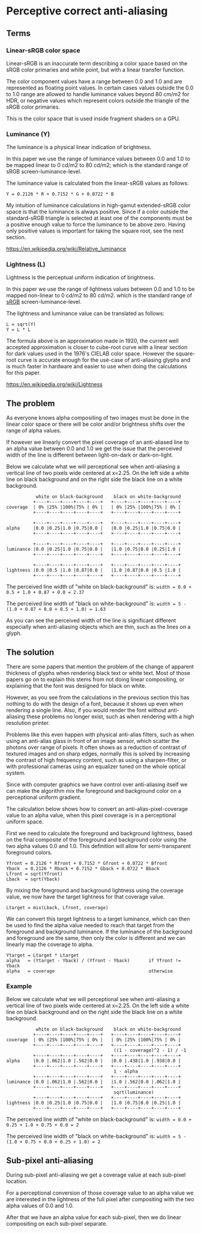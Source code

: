 Perceptive correct anti-aliasing
================================

Terms
-----

### Linear-sRGB color space

Linear-sRGB is an inaccurate term describing a color space based on
the sRGB color primaries and white point, but with a linear transfer function.

The color component values have a range between 0.0 and 1.0 and are represented
as floating point values. In certain cases values outside the 0.0 to 1.0 range
are allowed to handle luminance values beyond 80 cm/m2 for HDR, or negative values
which represent colors outside the triangle of the sRGB color primaries.

This is the color space that is used inside fragment shaders on a GPU.

### Luminance (Y)

The luminance is a physical linear indication of brightness.

In this paper we use the range of luminance values between 0.0 and 1.0 to
be mapped linear to 0 cd/m2 to 80 cd/m2; which is the standard range of
sRGB screen-luminance-level.

The luminance value is calculated from the linear-sRGB values as follows:

```
Y = 0.2126 * R + 0.7152 * G + 0.0722 * B
```

My intuition of luminance calculations in high-gamut extended-sRGB color space
is that the luminance is always positive. Since if a color outside the standard-sRGB
triangle is selected at least one of the components must be a positive enough
value to force the luminance to be above zero. Having only positive values is important
for taking the square root, see the next section.

<https://en.wikipedia.org/wiki/Relative_luminance>

### Lightness (L)

Lightness is the perceptual uniform indication of brightness.

In this paper we use the range of lightness values between 0.0 and 1.0 to
be mapped non-linear to 0 cd/m2 to 80 cd/m2.  which is the standard range of
[sRGB](https://en.wikipedia.org/wiki/SRGB) screen-luminance-level.

The lightness and luminance value can be translated as follows:

```
L = sqrt(Y)
Y = L * L
```

The formula above is an approximation made in 1920, the current well accepted
approximation is closer to cube-root curve with a linear section for dark values used
in the 1976's CIELAB color space. However the square-root curve is accurate enough
for the use-case of anti-aliasing glyphs and is much faster in hardware and easier to
use when doing the calculations for this paper.

<https://en.wikipedia.org/wiki/Lightness>


The problem
-----------

As everyone knows alpha compositing of two images must be done in the linear color
space or there will be color and/or brightness shifts over the range of alpha values.

If however we linearly convert the pixel coverage of an anti-aliased line
to an alpha value between 0.0 and 1.0 we get the issue that the perceived
width of the line is different between light-on-dark or dark-on-light.

Below we calculate what we will perceptional see when anti-aliasing a vertical
line of two pixels wide centered at x=2.25. On the left side a white line
on black background and on the right side the black line on a white background.

```
           white on black-background    black on white-background
          +----+----+----+----+----+   +----+----+----+----+----+
coverage  | 0% |25% |100%|75% | 0% |   | 0% |25% |100%|75% | 0% |
          +----+----+----+----+----+   +----+----+----+----+----+

          +----+----+----+----+----+   +----+----+----+----+----+
alpha     |0.0 |0.25|1.0 |0.75|0.0 |   |0.0 |0.25|1.0 |0.75|0.0 |
          +----+----+----+----+----+   +----+----+----+----+----+

          +----+----+----+----+----+   +----+----+----+----+----+
luminance |0.0 |0.25|1.0 |0.75|0.0 |   |1.0 |0.75|0.0 |0.25|1.0 |
          +----+----+----+----+----+   +----+----+----+----+----+

          +----+----+----+----+----+   +----+----+----+----+----+
lightness |0.0 |0.5 |1.0 |0.87|0.0 |   |1.0 |0.87|0.0 |0.5 |1.0 |
          +----+----+----+----+----+   +----+----+----+----+----+
```

The perceived line width of "white on black-background" is: `width = 0.0 + 0.5 + 1.0 + 0.87 + 0.0 = 2.37`

The perceived line width of "black on white-background" is: `width = 5 - (1.0 + 0.87 + 0.0 + 0.5 + 1.0) = 1.63`

As you can see the perceived width of the line is significant different
especially when anti-aliasing objects which are thin, such as the lines
on a glyph.

The solution
------------

There are some papers that mention the problem of the change of apparent thickness
of glyphs when rendering black text or white text. Most of those papers go on
to explain this stems from not doing linear compositing, or explaining that the font
was designed for black on white.

However, as you see from the calculations in the previous section this has nothing to
do with the design of a font, because it shows up even when rendering a single line.
Also, if you would render the font without anti-aliasing these problems no longer
exist, such as when rendering with a high resolution printer.

Problems like this even happen with physical anti-alias filters, such as when using
an anti-alias glass in front of an image sensor, which scatter the photons over range
of pixels. It often shows as a reduction of contrast of textured images and on sharp edges,
normally this is solved by increasing the contrast of high frequency content, such
as using a sharpen-filter, or with professional cameras using an equalizer tuned on
the whole optical system.

Since with computer graphics we have control over anti-aliasing itself
we can make the algorithm mix the foreground and background color on a
perceptional uniform gradient.

The calculation below shows how to convert an anti-alias-pixel-coverage value
to an alpha value, when this pixel coverage is in a perceptional uniform space.

First we need to calculate the foreground and background lightness, based on the
final composite of the foreground and background color using the two alpha values
0.0 and 1.0. This definition will allow for semi-transparent foreground colors.

```
Yfront = 0.2126 * Rfront + 0.7152 * Gfront + 0.0722 * Bfront
Yback  = 0.2126 * Rback + 0.7152 * Gback + 0.0722 * Bback
Lfront = sqrt(Yfront)
Lback  = sqrt(Yback)
```

By mixing the foreground and background lightness using the coverage value, we
now have the target lightness for that coverage value.

```
Ltarget = mix(Lback, Lfront, coverage)
```

We can convert this target lightness to a target luminance, which can then be used to find
the alpha value needed to reach that target from the foreground and background luminance.
If the luminance of the background and foreground are the same, then only the color is
different and we can linearly map the coverage to alpha.

```
Ytarget = Ltarget * Ltarget
alpha   = (Ytarget - Yback) / (Yfront - Yback)       if Yfront != Yback
alpha   = coverage                                   otherwise
```

### Example

Below we calculate what we will perceptional see when anti-aliasing a vertical
line of two pixels wide centered at x=2.25. On the left side a white line
on black background and on the right side the black line on a white background.

```
           white on black-background    black on white-background
          +----+----+----+----+----+   +----+----+----+----+----+
coverage  | 0% |25% |100%|75% | 0% |   | 0% |25% |100%|75% | 0% |
          +----+----+----+----+----+   +----+----+----+----+----+
                                        ((1 - coverage)^2 - 1) / -1
          +----+----+----+----+----+   +----+----+----+----+----+
alpha     |0.0 |.062|1.0 |.562|0.0 |   |0.0 |.438|1.0 |.938|0.0 |
          +----+----+----+----+----+   +----+----+----+----+----+
                                        1 - alpha
          +----+----+----+----+----+   +----+----+----+----+----+
luminance |0.0 |.062|1.0 |.562|0.0 |   |1.0 |.562|0.0 |.062|1.0 |
          +----+----+----+----+----+   +----+----+----+----+----+
                                        sqrt(luminance)
          +----+----+----+----+----+   +----+----+----+----+----+
lightness |0.0 |0.25|1.0 |0.75|0.0 |   |1.0 |0.75|0.0 |0.25|1.0 |
          +----+----+----+----+----+   +----+----+----+----+----+
```

The perceived line width of "white on black-background" is:
`width = 0.0 + 0.25 + 1.0 + 0.75 + 0.0 = 2`

The perceived line width of "black on white-background" is:
`width = 5 - (1.0 + 0.75 + 0.0 + 0.25 + 1.0) = 2`

Sub-pixel anti-aliasing
-----------------------

During sub-pixel anti-aliasing we get a coverage value at each
sub-pixel location.

For a perceptional conversion of those coverage value to an alpha
value we are interested in the lightness of the full pixel after
compositing with the two alpha values of 0.0 and 1.0.

After that we have an alpha value for each sub-pixel, then we do
linear compositing on each sub-pixel separate.
